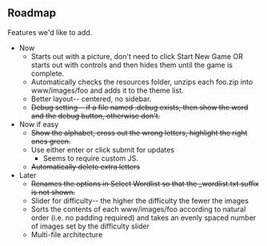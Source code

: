 ## Roadmap

Features we'd like to add.

* Now
  * Starts out with a picture, don't need to click Start New Game OR starts out with controls and then hides them until the game is complete.
  * Automatically checks the resources folder, unzips each foo.zip into www/images/foo and adds it to the theme list.
  * Better layout-- centered, no sidebar.
  * ~~Debug setting-- if a file named .debug exists, then show the word and the debug button, otherwise don't.~~
* Now if easy
  * ~~Show the alphabet, cross out the wrong letters, highlight the right ones green.~~
  * Use either enter or click submit for updates
    * Seems to require custom JS.
  * ~~Automatically delete extra letters~~ 
* Later
  * ~~Renames the options in Select Wordlist so that the _wordlist.txt suffix is not shown.~~
  * Slider for difficulty-- the higher the difficulty the fewer the images
  * Sorts the contents of each www/images/foo according to natural order (i.e. no padding required) and takes an evenly spaced number of images set by the difficulty slider
  * Multi-file architecture
  
